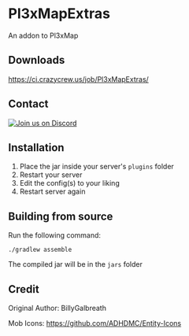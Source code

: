 # Pl3xMapExtras
An addon to Pl3xMap

## Downloads
https://ci.crazycrew.us/job/Pl3xMapExtras/

## Contact
[![Join us on Discord](https://discord.com/api/guilds/182615261403283459/widget.png?style=banner2)](https://discord.gg/badbones-s-live-chat-182615261403283459)

## Installation
1) Place the jar inside your server's `plugins` folder
2) Restart your server
3) Edit the config(s) to your liking
4) Restart server again

## Building from source
Run the following command:
```
./gradlew assemble
```
The compiled jar will be in the `jars` folder

## Credit
Original Author: BillyGalbreath

Mob Icons: https://github.com/ADHDMC/Entity-Icons